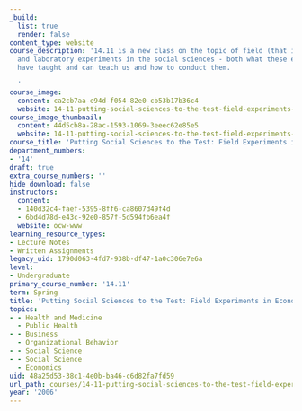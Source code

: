 ```yaml
---
_build:
  list: true
  render: false
content_type: website
course_description: '14.11 is a new class on the topic of field (that is, ''in situ'')
  and laboratory experiments in the social sciences - both what these experiments
  have taught and can teach us and how to conduct them.

  '
course_image:
  content: ca2cb7aa-e94d-f054-82e0-cb53b17b36c4
  website: 14-11-putting-social-sciences-to-the-test-field-experiments-in-economics-spring-2006
course_image_thumbnail:
  content: 44d5cb8a-28ac-1593-1069-3eeec62e85e5
  website: 14-11-putting-social-sciences-to-the-test-field-experiments-in-economics-spring-2006
course_title: 'Putting Social Sciences to the Test: Field Experiments in Economics'
department_numbers:
- '14'
draft: true
extra_course_numbers: ''
hide_download: false
instructors:
  content:
  - 140d32c4-faef-5395-8ff6-ca8607d49f4d
  - 6bd4d78d-e43c-92e0-857f-5d594fb6ea4f
  website: ocw-www
learning_resource_types:
- Lecture Notes
- Written Assignments
legacy_uid: 1790d063-4fd7-938b-df47-1a0c306e7e6a
level:
- Undergraduate
primary_course_number: '14.11'
term: Spring
title: 'Putting Social Sciences to the Test: Field Experiments in Economics'
topics:
- - Health and Medicine
  - Public Health
- - Business
  - Organizational Behavior
- - Social Science
- - Social Science
  - Economics
uid: 48a25d53-38c1-4e0b-ba46-c6d82fa7fd59
url_path: courses/14-11-putting-social-sciences-to-the-test-field-experiments-in-economics-spring-2006
year: '2006'
---
```

